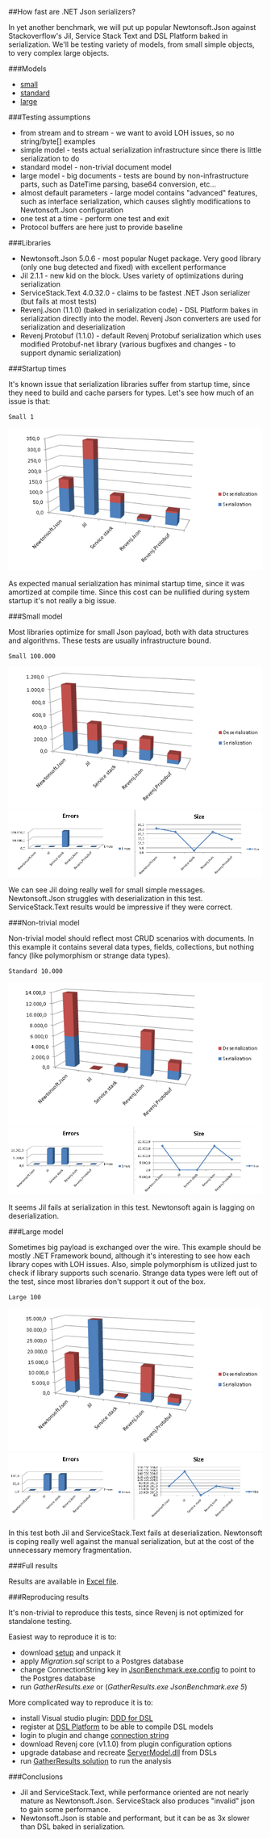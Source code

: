 ##How fast are .NET Json serializers?

In yet another benchmark, we will put up popular Newtonsoft.Json against Stackoverflow's Jil, Service Stack Text and DSL Platform baked in serialization.
We'll be testing variety of models, from small simple objects, to very complex large objects.

###Models

 * [small](Benchmark/SmallObjects.dsl)
 * [standard](Benchmark/StandardObjects.dsl)
 * [large](Benchmark/LargeObjects.dsl)
 
###Testing assumptions

 * from stream and to stream - we want to avoid LOH issues, so no string/byte[] examples
 * simple model - tests actual serialization infrastructure since there is little serialization to do
 * standard model - non-trivial document model
 * large model - big documents - tests are bound by non-infrastructure parts, such as DateTime parsing, base64 conversion, etc...
 * almost default parameters - large model contains "advanced" features, such as interface serialization, which causes slightly modifications to Newtonsoft.Json configuration
 * one test at a time - perform one test and exit
 * Protocol buffers are here just to provide baseline

###Libraries

 * Newtonsoft.Json 5.0.6 - most popular Nuget package. Very good library (only one bug detected and fixed) with excellent performance
 * Jil 2.1.1 - new kid on the block. Uses variety of optimizations during serialization
 * ServiceStack.Text 4.0.32.0 - claims to be fastest .NET Json serializer (but fails at most tests)
 * Revenj.Json (1.1.0) (baked in serialization code) - DSL Platform bakes in serialization directly into the model. Revenj Json converters are used for serialization and deserialization 
 * Revenj.Protobuf (1.1.0) - default Revenj Protobuf serialization which uses modified Protobuf-net library (various bugfixes and changes - to support dynamic serialization)
 
###Startup times

It's known issue that serialization libraries suffer from startup time, since they need to build and cache parsers for types.
Let's see how much of an issue is that:

    Small 1

![Startup times](results/startup-times.png)

As expected manual serialization has minimal startup time, since it was amortized at compile time. Since this cost can be nullified during system startup it's not really a big issue.

###Small model

Most libraries optimize for small Json payload, both with data structures and algorithms. These tests are usually infrastructure bound.

    Small 100.000

![Small objects duration](results/small-objects.png)
![Small objects errors](results/small-errors-size.png)

We can see Jil doing really well for small simple messages. Newtonsoft.Json struggles with deserialization in this test. ServiceStack.Text results would be impressive if they were correct.

###Non-trivial model

Non-trivial model should reflect most CRUD scenarios with documents. In this example it contains several data types, fields, collections, but nothing fancy (like polymorphism or strange data types).

    Standard 10.000

![Non-trivial objects duration](results/non-trivial-objects.png)
![Non-trivial objects size](results/non-trivial-errors-size.png)

It seems Jil fails at serialization in this test. Newtonsoft again is lagging on deserialization.

###Large model

Sometimes big payload is exchanged over the wire. This example should be mostly .NET Framework bound, although it's interesting to see how each library copes with LOH issues. Also, simple polymorphism is utilized just to check if library supports such scenario. Strange data types were left out of the test, since most libraries don't support it out of the box.

    Large 100

![Large objects duration](results/large-objects.png)
![Large objects size](results/large-errors-size.png)

In this test both Jil and ServiceStack.Text fails at deserialization. Newtonsoft is coping really well against the manual serialization, but at the cost of the unnecessary memory fragmentation.

###Full results

Results are available in [Excel file](results/results.xlsx).


###Reproducing results

It's non-trivial to reproduce this tests, since Revenj is not optimized for standalone testing. 

Easiest way to reproduce it is to:

 * download [setup](https://github.com/ngs-doo/json-benchmark/releases/download/1.0.0/setup.zip) and unpack it
 * apply *Migration.sql* script to a Postgres database
 * change ConnectionString key in [JsonBenchmark.exe.config](Benchmark/App.config) to point to the Postgres database
 * run *GatherResults.exe* or (*GatherResults.exe JsonBenchmark.exe 5*)

More complicated way to reproduce it is to:

 * install Visual studio plugin: [DDD for DSL](https://visualstudiogallery.msdn.microsoft.com/5b8a140c-5c84-40fc-a551-b255ba7676f4)
 * register at [DSL Platform](https://dsl-platform.com) to be able to compile DSL models
 * login to plugin and change [connection string](Benchmark/JsonBenchmark.sln)
 * download Revenj core (v1.1.0) from plugin configuration options
 * upgrade database and recreate [ServerModel.dll](Benchmark/lib/ServerModel.dll) from DSLs
 * run [GatherResults solution](GatherResults/GatherResults.sln) to run the analysis

###Conclusions

* Jil and ServiceStack.Text, while performance oriented are not nearly mature as Newtonsoft.Json. ServiceStack also produces "invalid" json to gain some performance.
* Newtonsoft.Json is stable and performant, but it can be as 3x slower than DSL baked in serialization.
